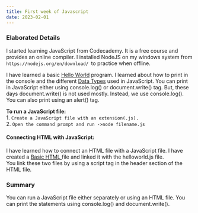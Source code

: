 ```yaml
---
title: First week of Javascript
date: 2023-02-01
---
```

<h3><b>Elaborated Details</b></h3>
<p>
I started learning JavaScript from Codecademy. It is a free course and provides an online compiler. I installed NodeJS on my windows system 
  from <code>https://nodejs.org/en/download/ </code>to practice when offline.</p>

<p>
I have learned a basic <a href="https://github.com/sriharsha0608/LanguageLearningBlog/blob/main/code/helloworld.js"> Hello World</a> program. 
I learned about how to print in the console and the different <a href="https://github.com/sriharsha0608/LanguageLearningBlog/blob/main/code/datatypes.js">Data Types</a> used in JavaScript. 
You can print in JavaScript either using console.log() or document.write() tag. But, these days document.write() is not used mostly. Instead, we use console.log().
You can also print using an alert() tag.
</p>
<b>To run a JavaScript file:</b><br>
  1. <code>Create a JavaScript file with an extension(.js).</code><br>
  2. <code>Open the command prompt and run ->node filename.js</code>

<h4><b>Connecting HTML with JavaScript:</b></h4>
<p>
I have learned how to connect an HTML file with a JavaScript file. 
I have created a <a href="https://github.com/sriharsha0608/LanguageLearningBlog/blob/main/code/basic.html"> Basic HTML </a> file and linked it with the helloworld.js file. <br>You link these two files by using a script tag in the header section of the HTML file.
</p>
<h3><b>Summary</b></h3>
<p>
  You can run a JavaScript file either separately or using an HTML file. You can print the statements using console.log() and document.write(). 
</p>
  
